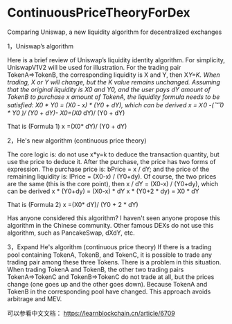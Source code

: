 # ContinuousPriceTheoryForDex
Comparing Uniswap, a new liquidity algorithm for decentralized exchanges


1，Uniswap’s algorithm

Here is a brief review of Uniswap’s liquidity identity algorithm. For simplicity, UniswapV1V2 will be used for illustration.
For the trading pair TokenA=>TokenB, the corresponding liquidity is X and Y, then X*Y=K. When trading, X or Y will change, but the K value remains unchanged.
Assuming that the original liquidity is X0 and Y0, and the user pays dY amount of TokenB to purchase x amount of TokenA, the liquidity formula needs to be satisfied: X0 * Y0 = (X0 - x) * (Y0 + dY), which can be derived
x =Ｘ0 -(︸0 * Y0 )/ (Y0 + dY)- X0=(X0* dY)/ (Y0 + dY)

That is (Formula 1) 	x =(X0* dY)/ (Y0 + dY)


2，He's new algorithm (continuous price theory)

The core logic is: do not use x*y=k to deduce the transaction quantity, but use the price to deduce it.
After the purchase, the price has two forms of expression. The purchase price is: bPrice = x / dY; and the price of the remaining liquidity is: lPrice = (X0-x) / (Y0+dy). Of course, the two prices are the same (this is the core point), then x / dY = (X0-x) / (Y0+dy), which can be derived
x * (Y0+dy) = (X0-x) * dY
x * (Y0+2 * dy) = X0 * dY

That is (Formula 2) 	x =(X0* dY)/ (Y0 + 2 * dY)

Has anyone considered this algorithm? I haven't seen anyone propose this algorithm in the Chinese community. Other famous DEXs do not use this algorithm, such as PancakeSwap, dXdY, etc.



3，Expand He's algorithm (continuous price theory)
If there is a trading pool containing TokenA, TokenB, and TokenC, it is possible to trade any trading pair among these three Tokens.
There is a problem in this situation. When trading TokenA and TokenB, the other two trading pairs TokenA=>TokenC and TokenB=>TokenC do not trade at all, but the prices change (one goes up and the other goes down). Because TokenA and TokenB in the corresponding pool have changed. 
This approach avoids arbitrage and MEV.



可以参看中文文档：
https://learnblockchain.cn/article/6709
